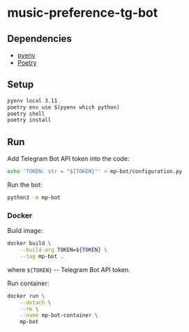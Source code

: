 music-preference-tg-bot
=======================

Dependencies
------------

- [pyenv][pyenv]
- [Poetry][Poetry]

Setup
-----

```sh
pyenv local 3.11
poetry env use $(pyenv which python)
poetry shell
poetry install
```

Run
---

Add Telegram Bot API token into the code:

```sh
echo 'TOKEN: str = "${TOKEN}"' > mp-bot/configuration.py
```

Run the bot:

```sh
python3 -m mp-bot
```

### Docker ###

Build image:

```sh
docker build \
    --build-arg TOKEN=${TOKEN} \
    --tag mp-bot .
```

where `${TOKEN}` -- Telegram Bot API token.

Run container:

```sh
docker run \
    --detach \
    --rm \
    --name mp-bot-container \
    mp-bot
```

[pyenv]:    https://github.com/pyenv/pyenv
[Poetry]:   https://python-poetry.org/
